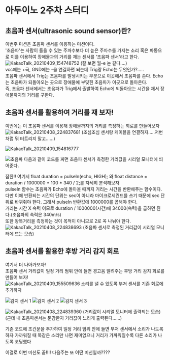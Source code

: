 아두이노 2주차 스터디
===================
초음파 센서(ultrasonic sound sensor)란?
--------------
이번주 미션은 초음파 센서를 이용하는 미션이다.                              
'초음파'는 사람이 들을 수 있는 주파수보다 더 높은 주파수를 가지는 소리 혹은 파동으로 이를 이용하여 장애물과의 거리를 재는 센서를 '초음파 센서'라고 한다.
![KakaoTalk_20210409_154748752](https://user-images.githubusercontent.com/81175672/114141554-b9480080-994c-11eb-9866-c95c2adc0e52.jpg)
(잘 보면 월-e 눈 같다....)                            
vcc에는 +극, GND에는 -을 연결하면 되는데 Trig랑 Echo는 무엇인가?.....                             
초음파 센서에서 Trig는 초음파를 발생시키는 부분으로 이곳에서 초음파를 쏜다.        Echo는 초음파가 되돌아오는 곳으로 장애물에 부딪힌 초음파가 이곳으로 돌아온다.                       
즉, 초음파 센서에서는 초음파가 Trig에서 출발하여 Echo에 되돌아오는 시간을 재서 장애물까지의 거리를 구한다.                  

초음파 센서를 활용하여 거리를 재 보자!
----------------
이번에는 이 초음파 센서를 이용해 장애물까지의 거리를 측정하는 회로를 만들어보자         
![KakaoTalk_20210408_224837681](https://user-images.githubusercontent.com/81175672/114143162-c108a480-994e-11eb-80cb-c51a1bc9f816.jpg)
(조심조심 센서랑 케이블을 연결하자.....저번처럼 뭐 터트리지 말고......)

![KakaoTalk_20210409_154816777](https://user-images.githubusercontent.com/81175672/114146499-9fa9b780-9952-11eb-84a9-494603dca0aa.jpg)

![초음파](https://user-images.githubusercontent.com/81175672/114143539-42603700-994f-11eb-895a-cc2ada433a26.JPG)
다음과 같이 코드를 짜면 초음파 센서가 측정한 거리값을 시리얼 모니터에 띄어준다.             

잠깐!! 여기서  float duration = pulseIn(echo, HIGH); 와  float distance = duration / 1000000 * 100 * 340 / 2;를 자세히 분석해보자                
pulseIn 함수는 초음파가 Echo에 돌아올 때까지 거리는 시간을 반환해주는 함수이다.                  
다만 이때 반환되는 시간의 단위는 sec이 아니라 마이크로세컨드를 쓰기 때문에 sec 단위로 바꿔줘야 한다. 그래서 pulseIn 반환값에 1000000를 곱해야 한다.               
거리는 시간 X 속력 이므로 duration / 1000000(시간)에 34000(속력)을 곱하면 된다.(초음파의 속력은 340m/s)                         
또한 왕복거리을 측정하는 것이 목적이 아니므로 2로 꼭 나눠야 한다.                 
![KakaoTalk_20210408_224838693](https://user-images.githubusercontent.com/81175672/114145426-54db7000-9951-11eb-8170-65e4a68c114d.jpg)
(초음파 센서로 측정된 거리값이 시리얼 모니터에 뜨는 모습)

초음파 센서를 활용한 후방 거리 감지 회로
------------------
여기서 더 나아가보자!                    
초음파 센서 거리값이 일정 거리 범위 안에 들면 경고음 알려주는 후방 거리 감지 회로를 만들어 보자!                               
![KakaoTalk_20210409_155509636](https://user-images.githubusercontent.com/81175672/114146656-d4b60a00-9952-11eb-9f93-dfc980189e55.jpg)
소리를 낼 수 있도록 부저 센서를 기존 회로에 추가하자


![감지 센서 1](https://user-images.githubusercontent.com/81175672/114146866-0dee7a00-9953-11eb-82cc-e23f15dea9a2.JPG)
![감지 센서 2](https://user-images.githubusercontent.com/81175672/114146894-13e45b00-9953-11eb-94de-a1ff14a17d6c.JPG)
![감지 센서 3](https://user-images.githubusercontent.com/81175672/114146906-16df4b80-9953-11eb-87d6-926e8584c0f4.JPG)

![KakaoTalk_20210408_224839360](https://user-images.githubusercontent.com/81175672/114148307-928dc800-9954-11eb-87e9-4b0f9ffc7f28.jpg)
(거리값이 시리얼 모니터에 출력되는 모습)   (근데 내 초음파센서는 둔감한지 거리값이 느리게 출력된다......)

기존 코드에 조건문을 추가하여 일정 거리 범위 안에 들면 부저 센서에서 소리가 나도록 하자
가까워질 때 똑같은 소리만 나면 재미없으니 거리가 가까워질수록 다른 소리가 나도록 코딩했다

이걸로 이번 미션도 끝!!!!
다음주는 또 어떤 미션일까????
